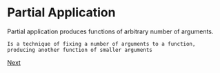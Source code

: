 # Partial Application

Partial application produces functions of arbitrary number of arguments.

    Is a technique of fixing a number of arguments to a function, producing another function of smaller arguments

[Next](../07-currying/README.md)

